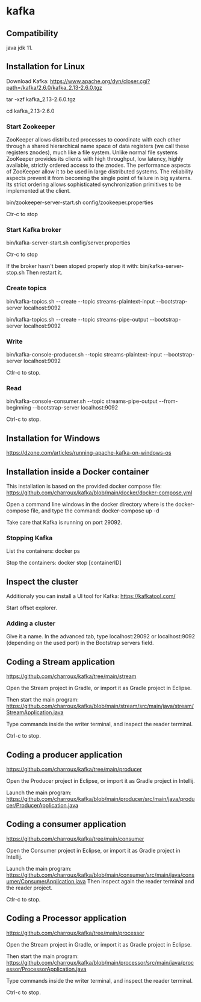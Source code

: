 # kafka

## Compatibility

java jdk 11.

## Installation for Linux

Download Kafka: https://www.apache.org/dyn/closer.cgi?path=/kafka/2.6.0/kafka_2.13-2.6.0.tgz

tar -xzf kafka_2.13-2.6.0.tgz

cd kafka_2.13-2.6.0

### Start Zookeeper
ZooKeeper allows distributed processes to coordinate with each other through a shared hierarchical name space of data registers (we call these registers znodes), much like a file system. Unlike normal file systems ZooKeeper provides its clients with high throughput, low latency, highly available, strictly ordered access to the znodes. The performance aspects of ZooKeeper allow it to be used in large distributed systems. The reliability aspects prevent it from becoming the single point of failure in big systems. Its strict ordering allows sophisticated synchronization primitives to be implemented at the client.

bin/zookeeper-server-start.sh config/zookeeper.properties

Ctr-c to stop

### Start Kafka broker
bin/kafka-server-start.sh config/server.properties

Ctr-c to stop

If the broker hasn't been stoped properly stop it with: 
bin/kafka-server-stop.sh
Then restart it.

### Create topics
bin/kafka-topics.sh --create --topic streams-plaintext-input --bootstrap-server localhost:9092

bin/kafka-topics.sh --create --topic streams-pipe-output --bootstrap-server localhost:9092
 
### Write 
bin/kafka-console-producer.sh --topic streams-plaintext-input --bootstrap-server localhost:9092

Ctlr-c to stop.

### Read
bin/kafka-console-consumer.sh --topic streams-pipe-output --from-beginning --bootstrap-server localhost:9092

Ctrl-c to stop.

## Installation for Windows

https://dzone.com/articles/running-apache-kafka-on-windows-os

## Installation inside a Docker container

This installation is based on the provided docker compose file: https://github.com/charroux/kafka/blob/main/docker/docker-compose.yml

Open a command line windows in the docker directory where is the docker-compose file, and type the command: docker-compose up -d

Take care that Kafka is running on port 29092.

### Stopping Kafka

List the containers: docker ps

Stop the containers: docker stop [containerID]  

## Inspect the cluster

Additionaly you can install a UI tool for Kafka: https://kafkatool.com/

Start offset explorer.

### Adding a cluster

Give it a name.
In the advanced tab, type localhost:29092 or localhost:9092 (depending on the used port) in the Bootstrap servers field.

## Coding a Stream application
https://github.com/charroux/kafka/tree/main/stream

Open the Stream project in Gradle,
or import it as Gradle project in Eclipse.

Then start the main program: https://github.com/charroux/kafka/blob/main/stream/src/main/java/stream/StreamApplication.java

Type commands inside the writer terminal, and inspect the reader terminal. 

Ctrl-c to stop.

## Coding a producer application
https://github.com/charroux/kafka/tree/main/producer

Open the Producer project in Eclipse,
or import it as Gradle project in Intellij.

Launch the main program: https://github.com/charroux/kafka/blob/main/producer/src/main/java/producer/ProducerApplication.java

## Coding a consumer application
https://github.com/charroux/kafka/tree/main/consumer

Open the Consumer project in Eclipse,
or import it as Gradle project in Intellij.

Launch the main program: https://github.com/charroux/kafka/blob/main/consumer/src/main/java/consumer/ConsumerApplication.java
Then inspect again the reader terminal and the reader project.

Ctlr-c to stop.

## Coding a Processor application
https://github.com/charroux/kafka/tree/main/processor

Open the Stream project in Gradle,
or import it as Gradle project in Eclipse.

Then start the main program: https://github.com/charroux/kafka/blob/main/processor/src/main/java/processor/ProcessorApplication.java

Type commands inside the writer terminal, and inspect the reader terminal. 

Ctrl-c to stop.


